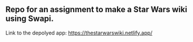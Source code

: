 ## Repo for an assignment to make a Star Wars wiki using Swapi.

Link to the depolyed app: https://thestarwarswiki.netlify.app/
